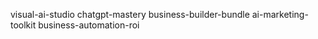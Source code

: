 visual-ai-studio
chatgpt-mastery
business-builder-bundle
ai-marketing-toolkit
business-automation-roi
